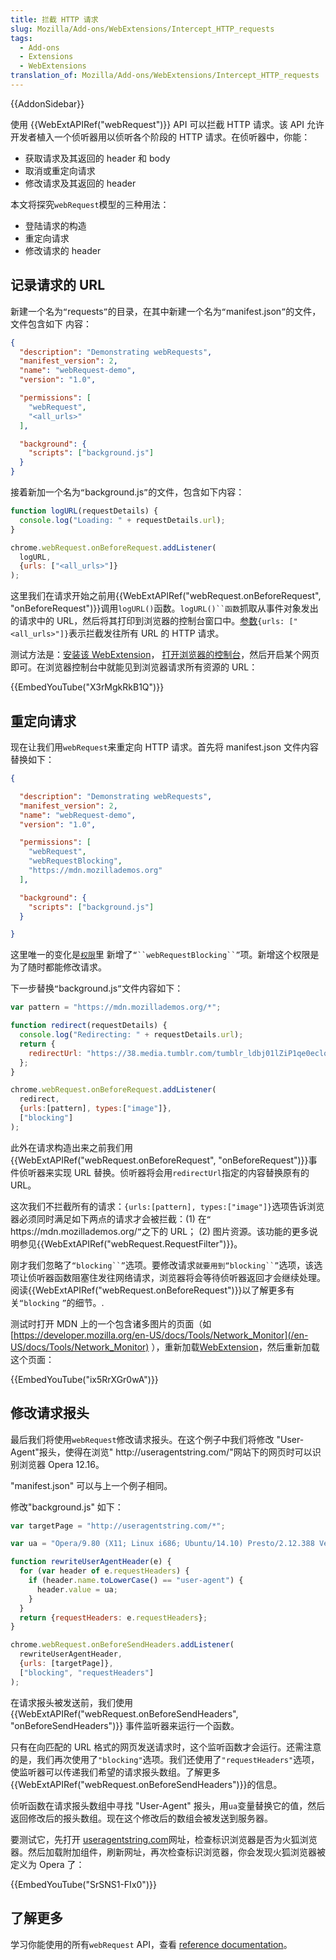 ```yaml
---
title: 拦截 HTTP 请求
slug: Mozilla/Add-ons/WebExtensions/Intercept_HTTP_requests
tags:
  - Add-ons
  - Extensions
  - WebExtensions
translation_of: Mozilla/Add-ons/WebExtensions/Intercept_HTTP_requests
---
```

{{AddonSidebar}}

使用 {{WebExtAPIRef("webRequest")}} API 可以拦截 HTTP 请求。该 API 允许开发者植入一个侦听器用以侦听各个阶段的 HTTP 请求。在侦听器中，你能：

- 获取请求及其返回的 header 和 body
- 取消或重定向请求
- 修改请求及其返回的 header

本文将探究`webRequest`模型的三种用法：

- 登陆请求的构造
- 重定向请求
- 修改请求的 header

## 记录请求的 URL

新建一个名为`“`requests`”`的目录，在其中新建一个名为`“`manifest.json`”`的文件，文件包含如下 内容：

```json
{
  "description": "Demonstrating webRequests",
  "manifest_version": 2,
  "name": "webRequest-demo",
  "version": "1.0",

  "permissions": [
    "webRequest",
    "<all_urls>"
  ],

  "background": {
    "scripts": ["background.js"]
  }
}
```

接着新加一个名为`“`background.js`”`的文件，包含如下内容：

```js
function logURL(requestDetails) {
  console.log("Loading: " + requestDetails.url);
}

chrome.webRequest.onBeforeRequest.addListener(
  logURL,
  {urls: ["<all_urls>"]}
);
```

这里我们在请求开始之前用{{WebExtAPIRef("webRequest.onBeforeRequest", "onBeforeRequest")}}调用`logURL()`函数。` logURL()``函数 `抓取从事件对象发出的请求中的 URL，然后将其打印到浏览器的控制台窗口中。[参数](/en-US/Add-ons/WebExtensions/Match_patterns)`{urls: ["<all_urls>"]}`表示拦截发往所有 URL 的 HTTP 请求。

测试方法是：[安装该 WebExtension](/en-US/Add-ons/WebExtensions/Temporary_Installation_in_Firefox)， [打开浏览器的控制台](/en-US/docs/Tools/Browser_Console)，然后开启某个网页即可。在浏览器控制台中就能见到浏览器请求所有资源的 URL：

{{EmbedYouTube("X3rMgkRkB1Q")}}

## 重定向请求

现在让我们用`webRequest`来重定向 HTTP 请求。首先将 manifest.json 文件内容替换如下：

```json
{

  "description": "Demonstrating webRequests",
  "manifest_version": 2,
  "name": "webRequest-demo",
  "version": "1.0",

  "permissions": [
    "webRequest",
    "webRequestBlocking",
    "https://mdn.mozillademos.org"
  ],

  "background": {
    "scripts": ["background.js"]
  }

}
```

这里唯一的变化是[`权限`](/en-US/docs/Mozilla/Add-ons/WebExtensions/manifest.json/permissions)里 新增了` “``webRequestBlocking``” `项。新增这个权限是为了随时都能修改请求。

下一步替换`“`background.js`”`文件内容如下：

```js
var pattern = "https://mdn.mozillademos.org/*";

function redirect(requestDetails) {
  console.log("Redirecting: " + requestDetails.url);
  return {
    redirectUrl: "https://38.media.tumblr.com/tumblr_ldbj01lZiP1qe0eclo1_500.gif"
  };
}

chrome.webRequest.onBeforeRequest.addListener(
  redirect,
  {urls:[pattern], types:["image"]},
  ["blocking"]
);
```

此外在请求构造出来之前我们用{{WebExtAPIRef("webRequest.onBeforeRequest", "onBeforeRequest")}}事件侦听器来实现 URL 替换。侦听器将会用`redirectUrl`指定的内容替换原有的 URL。

这次我们不拦截所有的请求：`{urls:[pattern], types:["image"]}`选项告诉浏览器必须同时满足如下两点的请求才会被拦截：(1) 在`“` https\://mdn.mozillademos.org/`”`之下的 URL； (2) 图片资源。该功能的更多说明参见{{WebExtAPIRef("webRequest.RequestFilter")}}。

刚才我们忽略了` “blocking``” `选项。要修改请求` 就要用到“blocking``” `选项，该选项让侦听器函数阻塞住发往网络请求，浏览器将会等待侦听器返回才会继续处理。阅读{{WebExtAPIRef("webRequest.onBeforeRequest")}}以了解更多有关`“blocking` `”`的细节。.

测试时打开 MDN 上的一个包含诸多图片的页面（如[https://developer.mozilla.org/en-US/docs/Tools/Network_Monitor](/en-US/docs/Tools/Network_Monitor) ），重新加载[WebExtension](/en-US/Add-ons/WebExtensions/Temporary_Installation_in_Firefox#Reloading_a_temporary_add-on)，然后重新加载这个页面：

{{EmbedYouTube("ix5RrXGr0wA")}}

## 修改请求报头

最后我们将使用`webRequest`修改请求报头。在这个例子中我们将修改 "User-Agent"报头，使得在浏览" http\://useragentstring.com/"网站下的网页时可以识别浏览器 Opera 12.16。

"manifest.json" 可以与上一个例子相同。

修改"background.js" 如下：

```js
var targetPage = "http://useragentstring.com/*";

var ua = "Opera/9.80 (X11; Linux i686; Ubuntu/14.10) Presto/2.12.388 Version/12.16";

function rewriteUserAgentHeader(e) {
  for (var header of e.requestHeaders) {
    if (header.name.toLowerCase() == "user-agent") {
      header.value = ua;
    }
  }
  return {requestHeaders: e.requestHeaders};
}

chrome.webRequest.onBeforeSendHeaders.addListener(
  rewriteUserAgentHeader,
  {urls: [targetPage]},
  ["blocking", "requestHeaders"]
);
```

在请求报头被发送前，我们使用 {{WebExtAPIRef("webRequest.onBeforeSendHeaders", "onBeforeSendHeaders")}} 事件监听器来运行一个函数。

只有在向匹配的 URL 格式的网页发送请求时，这个监听函数才会运行。还需注意的是，我们再次使用了`"blocking"`选项。我们还使用了`"requestHeaders"`选项，使监听器可以传递我们希望的请求报头数组。了解更多{{WebExtAPIRef("webRequest.onBeforeSendHeaders")}}的信息。

侦听函数在请求报头数组中寻找 "User-Agent" 报头，用`ua`变量替换它的值，然后返回修改后的报头数组。现在这个修改后的数组会被发送到服务器。

要测试它，先打开 [useragentstring.com](http://useragentstring.com/)网址，检查标识浏览器是否为火狐浏览器。然后加载附加组件，刷新网址，再次检查标识浏览器，你会发现火狐浏览器被定义为 Opera 了：

{{EmbedYouTube("SrSNS1-FIx0")}}

## 了解更多

学习你能使用的所有`webRequest` API，查看 [reference documentation](/en-US/Add-ons/WebExtensions/API/WebRequest)。
